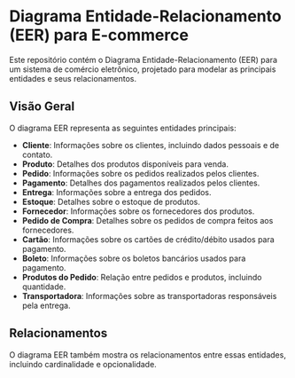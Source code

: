 # Diagrama Entidade-Relacionamento (EER) para E-commerce

Este repositório contém o Diagrama Entidade-Relacionamento (EER) para um sistema de comércio eletrônico, projetado para modelar as principais entidades e seus relacionamentos.

## Visão Geral

O diagrama EER representa as seguintes entidades principais:

* **Cliente**: Informações sobre os clientes, incluindo dados pessoais e de contato.
* **Produto**: Detalhes dos produtos disponíveis para venda.
* **Pedido**: Informações sobre os pedidos realizados pelos clientes.
* **Pagamento**: Detalhes dos pagamentos realizados pelos clientes.
* **Entrega**: Informações sobre a entrega dos pedidos.
* **Estoque**: Detalhes sobre o estoque de produtos.
* **Fornecedor**: Informações sobre os fornecedores dos produtos.
* **Pedido de Compra**: Detalhes sobre os pedidos de compra feitos aos fornecedores.
* **Cartão**: Informações sobre os cartões de crédito/débito usados para pagamento.
* **Boleto**: Informações sobre os boletos bancários usados para pagamento.
* **Produtos do Pedido**: Relação entre pedidos e produtos, incluindo quantidade.
* **Transportadora**: Informações sobre as transportadoras responsáveis pela entrega.

## Relacionamentos

O diagrama EER também mostra os relacionamentos entre essas entidades, incluindo cardinalidade e opcionalidade.
